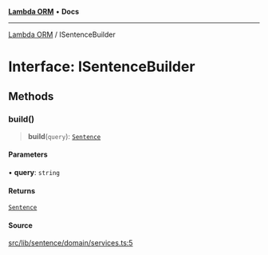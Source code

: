[**Lambda ORM**](../README.md) • **Docs**

***

[Lambda ORM](../README.md) / ISentenceBuilder

# Interface: ISentenceBuilder

## Methods

### build()

> **build**(`query`): [`Sentence`](../classes/Sentence.md)

#### Parameters

• **query**: `string`

#### Returns

[`Sentence`](../classes/Sentence.md)

#### Source

[src/lib/sentence/domain/services.ts:5](https://github.com/lambda-orm/lambdaorm-base/blob/2b4bbf4c1401295bf2ed95d8b326e6cfc5d3f301/src/lib/sentence/domain/services.ts#L5)

